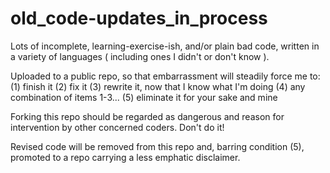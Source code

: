 old_code-updates_in_process
===========================

Lots of incomplete, learning-exercise-ish, and/or plain bad code, written in a variety of languages ( including ones I didn't or don't know ).

Uploaded to a public repo, so that embarrassment will steadily force me to:
	(1) finish it
	(2) fix it
	(3) rewrite it, now that I know what I'm doing
	(4) any combination of items 1-3...
	(5) eliminate it for your sake and mine
	
Forking this repo should be regarded as dangerous and reason for intervention by other concerned coders. Don't do it!

Revised code will be removed from this repo and, barring condition (5), promoted to a repo carrying a less emphatic disclaimer.

